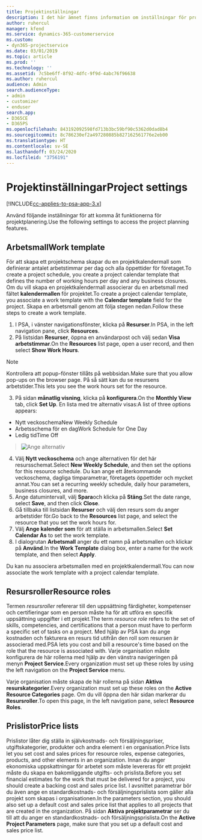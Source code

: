 ```yaml
---
title: Projektinställningar
description: I det här ämnet finns information om inställningar för projekthantering.
author: ruhercul
manager: kfend
ms.service: dynamics-365-customerservice
ms.custom:
- dyn365-projectservice
ms.date: 03/01/2019
ms.topic: article
ms.prod: ''
ms.technology: ''
ms.assetid: 7c5be6ff-8f92-4dfc-9f9d-4abc76f96638
ms.author: ruhercul
audience: Admin
search.audienceType:
- admin
- customizer
- enduser
search.app:
- D365CE
- D365PS
ms.openlocfilehash: 843192092598fd713b3bc59bf90c5362d0dad8b4
ms.sourcegitcommit: 8c786230ef2a497280885b827162561776e2eb00
ms.translationtype: HT
ms.contentlocale: sv-SE
ms.lasthandoff: 03/24/2020
ms.locfileid: "3756191"
---
```

# <a name="project-settings"></a><span data-ttu-id="d995f-103">Projektinställningar</span><span class="sxs-lookup"><span data-stu-id="d995f-103">Project settings</span></span>

[!INCLUDE[cc-applies-to-psa-app-3.x](../includes/cc-applies-to-psa-app-3x.md)]

<span data-ttu-id="d995f-104">Använd följande inställningar för att komma åt funktionerna för projektplanering.</span><span class="sxs-lookup"><span data-stu-id="d995f-104">Use the following settings to access the project planning features.</span></span>

## <a name="work-template"></a><span data-ttu-id="d995f-105">Arbetsmall</span><span class="sxs-lookup"><span data-stu-id="d995f-105">Work template</span></span>

<span data-ttu-id="d995f-106">För att skapa ett projektschema skapar du en projektkalendermall som definierar antalet arbetstimmar per dag och alla öppettider för företaget.</span><span class="sxs-lookup"><span data-stu-id="d995f-106">To create a project schedule, you create a project calendar template that defines the number of working hours per day and any business closures.</span></span> <span data-ttu-id="d995f-107">Om du vill skapa en projektkalendermall associerar du en arbetsmall med fältet **kalendermallen** för projektet.</span><span class="sxs-lookup"><span data-stu-id="d995f-107">To create a project calendar template, you associate a work template with the **Calendar template** field for the project.</span></span> <span data-ttu-id="d995f-108">Skapa en arbetsmall genom att följa stegen nedan.</span><span class="sxs-lookup"><span data-stu-id="d995f-108">Follow these steps to create a work template.</span></span>

1. <span data-ttu-id="d995f-109">I PSA, i vänster navigationsfönster, klicka på **Resurser**.</span><span class="sxs-lookup"><span data-stu-id="d995f-109">In PSA, in the left navigation pane, click **Resources**.</span></span> 
2. <span data-ttu-id="d995f-110">På listsidan **Resurser**, öppna en användarpost och välj sedan **Visa arbetstimmar**.</span><span class="sxs-lookup"><span data-stu-id="d995f-110">On the **Resources** list page, open a user record, and then select **Show Work Hours**.</span></span>

  > [!NOTE]
  > <span data-ttu-id="d995f-111">Kontrollera att popup-fönster tillåts på webbsidan.</span><span class="sxs-lookup"><span data-stu-id="d995f-111">Make sure that you allow pop-ups on the browser page.</span></span> <span data-ttu-id="d995f-112">På så sätt kan du se resursens arbetstider.</span><span class="sxs-lookup"><span data-stu-id="d995f-112">This lets you see the work hours set for the resource.</span></span>
  
3. <span data-ttu-id="d995f-113">På sidan **månatlig visning**, klicka på **konfigurera**.</span><span class="sxs-lookup"><span data-stu-id="d995f-113">On the **Monthly View** tab, click **Set Up**.</span></span> <span data-ttu-id="d995f-114">En lista med tre alternativ visas:</span><span class="sxs-lookup"><span data-stu-id="d995f-114">A list of three options appears:</span></span> 

  - <span data-ttu-id="d995f-115">Nytt veckoschema</span><span class="sxs-lookup"><span data-stu-id="d995f-115">New Weekly Schedule</span></span>
  - <span data-ttu-id="d995f-116">Arbetsschema för en dag</span><span class="sxs-lookup"><span data-stu-id="d995f-116">Work Schedule for One Day</span></span>
  - <span data-ttu-id="d995f-117">Ledig tid</span><span class="sxs-lookup"><span data-stu-id="d995f-117">Time Off</span></span>

> ![Ange alternativ](media/project-13.png)

4. <span data-ttu-id="d995f-119">Välj **Nytt veckoschema** och ange alternativen för det här resursschemat.</span><span class="sxs-lookup"><span data-stu-id="d995f-119">Select **New Weekly Schedule**, and then set the options for this resource schedule.</span></span> <span data-ttu-id="d995f-120">Du kan ange ett återkommande veckoschema, dagliga timparametrar, företagets öppettider och mycket annat.</span><span class="sxs-lookup"><span data-stu-id="d995f-120">You can set a recurring weekly schedule, daily hour parameters, business closures, and more.</span></span>
5. <span data-ttu-id="d995f-121">Ange datumintervall, välj **Spara**och klicka på **Stäng**.</span><span class="sxs-lookup"><span data-stu-id="d995f-121">Set the date range, select **Save**, and then click **Close**.</span></span> 
6. <span data-ttu-id="d995f-122">Gå tillbaka till listsidan **Resurser** och välj den resurs som du anger arbetstider för.</span><span class="sxs-lookup"><span data-stu-id="d995f-122">Go back to the **Resources** list page, and select the resource that you set the work hours for.</span></span> 
7. <span data-ttu-id="d995f-123">Välj **Ange kalender som** för att ställa in arbetsmallen.</span><span class="sxs-lookup"><span data-stu-id="d995f-123">Select **Set Calendar As** to set the work template.</span></span> 
8. <span data-ttu-id="d995f-124">I dialogrutan **Arbetsmall** anger du ett namn på arbetsmallen och klickar på **Använd**.</span><span class="sxs-lookup"><span data-stu-id="d995f-124">In the **Work Template** dialog box, enter a name for the work template, and then select **Apply**.</span></span> 

<span data-ttu-id="d995f-125">Du kan nu associera arbetsmallen med en projektkalendermall.</span><span class="sxs-lookup"><span data-stu-id="d995f-125">You can now associate the work template with a project calendar template.</span></span>

## <a name="resource-roles"></a><span data-ttu-id="d995f-126">Resursroller</span><span class="sxs-lookup"><span data-stu-id="d995f-126">Resource roles</span></span>

<span data-ttu-id="d995f-127">Termen *resursroller* refererar till den uppsättning färdigheter, kompetenser och certifieringar som en person måste ha för att utföra en specifik uppsättning uppgifter i ett projekt.</span><span class="sxs-lookup"><span data-stu-id="d995f-127">The term *resource role* refers to the set of skills, competencies, and certifications that a person must have to perform a specific set of tasks on a project.</span></span> <span data-ttu-id="d995f-128">Med hjälp av PSA kan du ange kostnaden och fakturera en resurs tid utifrån den roll som resursen är associerad med.</span><span class="sxs-lookup"><span data-stu-id="d995f-128">PSA lets you cost and bill a resource's time based on the role that the resource is associated with.</span></span> <span data-ttu-id="d995f-129">Varje organisation måste konfigurera de här rollerna med hjälp av den vänstra navigeringen på menyn **Project Service**.</span><span class="sxs-lookup"><span data-stu-id="d995f-129">Every organization must set up these roles by using the left navigation on the **Project Service** menu.</span></span>

<span data-ttu-id="d995f-130">Varje organisation måste skapa de här rollerna på sidan **Aktiva resurskategorier**.</span><span class="sxs-lookup"><span data-stu-id="d995f-130">Every organization must set up these roles on the **Active Resource Categories** page.</span></span> <span data-ttu-id="d995f-131">Om du vill öppna den här sidan markerar du **Resursroller**.</span><span class="sxs-lookup"><span data-stu-id="d995f-131">To open this page, in the left navigation pane, select **Resource Roles**.</span></span>

## <a name="price-lists"></a><span data-ttu-id="d995f-132">Prislistor</span><span class="sxs-lookup"><span data-stu-id="d995f-132">Price lists</span></span>

<span data-ttu-id="d995f-133">Prislistor låter dig ställa in självkostnads- och försäljningspriser, utgiftskategorier, produkter och andra element i en organisation.</span><span class="sxs-lookup"><span data-stu-id="d995f-133">Price lists let you set cost and sales prices for resource roles, expense categories, products, and other elements in an organization.</span></span> <span data-ttu-id="d995f-134">Innan du anger ekonomiska uppskattningar för arbetet som måste levereras för ett projekt måste du skapa en bakomliggande utgifts- och prislista.</span><span class="sxs-lookup"><span data-stu-id="d995f-134">Before you set financial estimates for the work that must be delivered for a project, you should create a backing cost and sales price list.</span></span> <span data-ttu-id="d995f-135">I avsnittet parametrar bör du även ange en standardkostnads- och försäljningsprislista som gäller alla projekt som skapas i organisationen.</span><span class="sxs-lookup"><span data-stu-id="d995f-135">In the parameters section, you should also set up a default cost and sales price list that applies to all projects that are created in the organization.</span></span> <span data-ttu-id="d995f-136">På sidan **Aktiva projektparametrar** ser du till att du anger en standardkostnads- och försäljningsprislista.</span><span class="sxs-lookup"><span data-stu-id="d995f-136">On the **Active Project Parameters** page, make sure that you set up a default cost and sales price list.</span></span>
